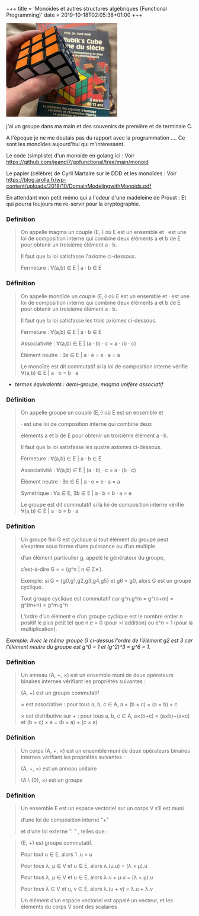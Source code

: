 +++
title = 'Monoïdes et autres structures algébriques  (Functional Programming)'
date = 2019-10-18T02:05:38+01:00
+++

![image info](./images/cube.png)

j'ai un groupe dans ma main et des souvenirs de première et de terminale C.

A l'époque je ne me doutais pas du rapport avec la programmation ....
Ce sont les monoïdes aujourd'hui qui m'intéressent.

Le code (simpliste) d'un monoide en golang ici : 
Voir https://github.com/jeandi7/gofunctional/tree/main/monoid


Le papier (célèbre) de Cyril Martaire sur le DDD et les monoïdes  :
Voir  https://blog.arolla.fr/wp-content/uploads/2018/10/DomainModelingwithMonoids.pdf


En attendant mon petit mémo qui a l'odeur d'une madeleine de Proust :
Et qui pourra toujours me re-servir pour la cryptographie.


### Definition

>On appelle magma un couple (E,·) où E est un ensemble et · est une loi de composition interne qui combine deux 
>éléments a et b de E pour obtenir un troisième élément a · b.
>
>Il faut que la loi satisfasse l'axiome ci-dessous.
>
> Fermeture : ∀(a,b) ∈ E | a · b ∈ E


### Définition 

>On appelle monoïde un couple (E,·) où E est un ensemble et · est une loi de composition interne qui combine deux 
>éléments a et b de E pour obtenir un troisième élément a · b.
>
>Il faut que la loi satisfasse les trois axiomes ci-dessous.
>
>Fermeture : ∀(a,b) ∈ E | a · b ∈ E
>
>Associativité : ∀(a,b) ∈ E | (a · b) · c = a · (b · c)
>
>Élément neutre : ∃e ∈ E | a · e = e · a = a
>
> Le monoïde est dit commutatif si la loi de composition interne vérifie ∀(a,b) ∈ E | a · b = b · a

- *termes équivalents : demi-groupe, magma unifère associatif*

### Définition

>On appelle groupe  un couple (E,·) où E est un ensemble et
> 
> · est une loi de composition interne qui combine deux 
>
>éléments a et b de E pour obtenir un troisième élément a · b.
>
>Il faut que la loi satisfasse les quatre axiomes ci-dessous.
>
>Fermeture : ∀(a,b) ∈ E | a · b ∈ E
>
>Associativité : ∀(a,b) ∈ E | (a · b) · c = a · (b · c)
>
>Élément neutre : ∃e ∈ E | a · e = e · a = a
>
>Symétrique : ∀a ∈ E, ∃b ∈ E | a · b = b · a = e
>
>Le groupe est dit commutatif si la loi de composition interne vérifie ∀(a,b) ∈ E | a · b = b · a

### Définition 

>Un groupe ﬁni G est cyclique si tout élément du groupe peut s’exprime sous forme d’une puissance ou d’un multiple 
>
>d’un élément particulier g, appelé le générateur du groupe,
>
>c’est-à-dire G = <g> = {g^n | n ∈ Z∗}.
>
>Exemple:  si G = {g0,g1,g2,g3,g4,g5} et g6 = g0, alors G est un groupe cyclique.
>
>Tout groupe cyclique est commutatif car g^n.g^m = g^(n+m) = g^(m+n) = g^m.g^n
>
>L’ordre d’un élément e d’un groupe cyclique est le nombre entier n positif le plus petit tel que n.e = 0 (pour >l'addition)  ou e^n = 1 (pour la multiplication).
>
*Exemple: Avec le même groupe G ci-dessus l’ordre de l’élément g2 est 3 car l’élément neutre du groupe est g^0 = 1 et (g^2)^3 = g^6 = 1.*


### Définition  

> Un anneau (A, +, ×) est un ensemble muni de deux opérateurs binaires internes vérifiant les propriétés suivantes :
>
>(A, +) est un groupe commutatif
>
> × est associative : pour tous a, b, c ∈ A, a × (b × c) = (a × b) × c
>
> × est distributive sur + : pour tous a, b, c ∈ A, a×(b+c) = (a×b)+(a×c) et (b + c) × a = (b × a) + (c × a)

### Définition  

> Un corps (A, +, ×) est un ensemble muni de deux opérateurs binaires internes vérifiant les propriétés suivantes :
>
>(A, +, ×) est un anneau unitaire
>
>(A \ {0}, ×) est un groupe


###  Définition 

>Un ensemble E est un espace vectoriel sur un corps V s’il est muni 
>
>d’une loi de composition interne "+" 
>
>et d’une loi externe ". " , telles que :

>(E, +) est groupe commutatif.
>
>Pour tout u ∈ E, alors 1 .u = u
>
>Pour tous λ, µ ∈ V et u ∈ E, alors λ.(µ.u) = (λ × µ).u
>
>Pour tous λ, µ ∈ V et u ∈ E, alors λ.u + µ.u = (λ + µ).u
>
>Pour tous λ ∈ V et u, v ∈ E, alors λ.(u + v) = λ.u + λ.v
>
>Un élément d’un espace vectoriel est appelé un vecteur, et les éléments  du corps V sont des scalaires

